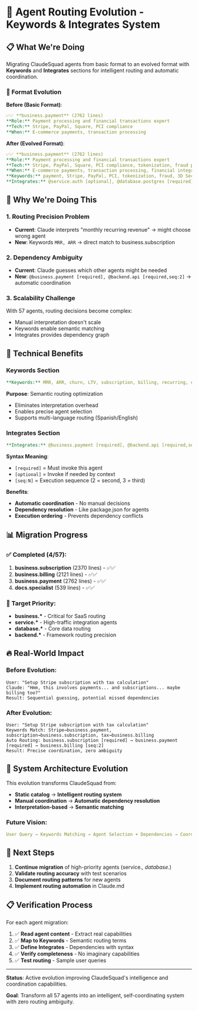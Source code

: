 # 🚀 Agent Routing Evolution - Keywords & Integrates System

## 📋 What We're Doing

Migrating ClaudeSquad agents from basic format to an evolved format with **Keywords** and **Integrates** sections for intelligent routing and automatic coordination.

### 🔄 Format Evolution

**Before (Basic Format)**:

```yaml
✅✅ **business.payment** (2762 lines)
**Role:** Payment processing and financial transactions expert
**Tech:** Stripe, PayPal, Square, PCI compliance
**When:** E-commerce payments, transaction processing
```

**After (Evolved Format)**:

```yaml
✅✅ **business.payment** (2762 lines)
**Role:** Payment processing and financial transactions expert
**Tech:** Stripe, PayPal, Square, PCI compliance, tokenization, fraud prevention, 3D Secure, webhooks, Braintree, Apple Pay, Google Pay, SCA, PSD2, GDPR compliance, ML fraud detection
**When:** E-commerce payments, transaction processing, financial integrations, payment security, fraud detection, PCI DSS compliance, gateway integration, webhook processing, payment analytics, risk assessment
**Keywords:** payment, Stripe, PayPal, PCI, tokenization, fraud, 3D Secure, webhooks, gateway, transaction, security, compliance, card, processing, merchant, SCA, PSD2
**Integrates:** @service.auth [optional], @database.postgres [required], @ops.monitoring [optional,seq:2], @audit.security [optional,seq:3]
```

## 🎯 Why We're Doing This

### 1. **Routing Precision Problem**

- **Current**: Claude interprets "monthly recurring revenue" → might choose wrong agent
- **New**: Keywords `MRR, ARR` → direct match to business.subscription

### 2. **Dependency Ambiguity**

- **Current**: Claude guesses which other agents might be needed
- **New**: `@business.payment [required], @backend.api [required,seq:2]` → automatic coordination

### 3. **Scalability Challenge**

With 57 agents, routing decisions become complex:

- Manual interpretation doesn't scale
- Keywords enable semantic matching
- Integrates provides dependency graph

## 🧠 Technical Benefits

### **Keywords Section**

```yaml
**Keywords:** MRR, ARR, churn, LTV, subscription, billing, recurring, usage-based, metering
```

**Purpose**: Semantic routing optimization

- Eliminates interpretation overhead
- Enables precise agent selection
- Supports multi-language routing (Spanish/English)

### **Integrates Section**

```yaml
**Integrates:** @business.payment [required], @backend.api [required,seq:2], @database.analytics [optional], @frontend.dashboard [optional,seq:3]
```

**Syntax Meaning**:

- `[required]` = Must invoke this agent
- `[optional]` = Invoke if needed by context
- `[seq:N]` = Execution sequence (2 = second, 3 = third)

**Benefits**:

- **Automatic coordination** - No manual decisions
- **Dependency resolution** - Like package.json for agents
- **Execution ordering** - Prevents dependency conflicts

## 📊 Migration Progress

### ✅ Completed (4/57):

1. **business.subscription** (2370 lines) - ✅✅
2. **business.billing** (2121 lines) - ✅✅
3. **business.payment** (2762 lines) - ✅✅
4. **docs.specialist** (539 lines) - ✅✅

### 🎯 Target Priority:

- **business.\*** - Critical for SaaS routing
- **service.\*** - High-traffic integration agents
- **database.\*** - Core data routing
- **backend.\*** - Framework routing precision

## 🔥 Real-World Impact

### **Before Evolution**:

```
User: "Setup Stripe subscription with tax calculation"
Claude: "Hmm, this involves payments... and subscriptions... maybe billing too?"
Result: Sequential guessing, potential missed dependencies
```

### **After Evolution**:

```
User: "Setup Stripe subscription with tax calculation"
Keywords Match: Stripe→business.payment, subscription→business.subscription, tax→business.billing
Auto Routing: business.subscription [required] → business.payment [required] → business.billing [seq:2]
Result: Precise coordination, zero ambiguity
```

## 🚀 System Architecture Evolution

This evolution transforms ClaudeSquad from:

- **Static catalog** → **Intelligent routing system**
- **Manual coordination** → **Automatic dependency resolution**
- **Interpretation-based** → **Semantic matching**

### **Future Vision**:

```yaml
User Query → Keywords Matching → Agent Selection + Dependencies → Coordinated Execution
```

## 🎯 Next Steps

1. **Continue migration** of high-priority agents (service._, database._)
2. **Validate routing accuracy** with test scenarios
3. **Document routing patterns** for new agents
4. **Implement routing automation** in Claude.md

## 📋 Verification Process

For each agent migration:

1. ✅ **Read agent content** - Extract real capabilities
2. ✅ **Map to Keywords** - Semantic routing terms
3. ✅ **Define Integrates** - Dependencies with syntax
4. ✅ **Verify completeness** - No imaginary capabilities
5. ✅ **Test routing** - Sample user queries

---

**Status**: Active evolution improving ClaudeSquad's intelligence and coordination capabilities.

**Goal**: Transform all 57 agents into an intelligent, self-coordinating system with zero routing ambiguity.
